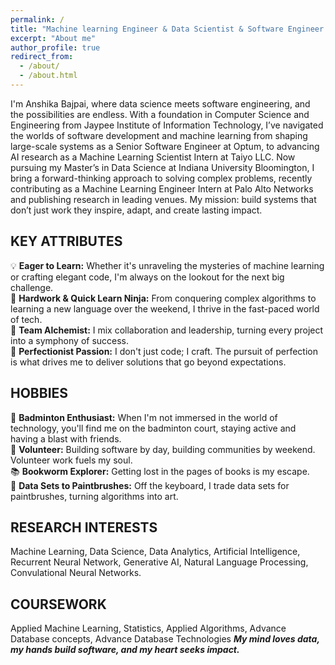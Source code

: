 ```yaml
---
permalink: /
title: "Machine learning Engineer & Data Scientist & Software Engineer - Creating Scalable, Intelligent Solutions."
excerpt: "About me"
author_profile: true
redirect_from: 
  - /about/
  - /about.html
---
```


I'm Anshika Bajpai, where data science meets software engineering, and the possibilities are endless. With a foundation in Computer Science and Engineering from Jaypee Institute of Information Technology, I’ve navigated the worlds of software development and machine learning  from shaping large-scale systems as a Senior Software Engineer at Optum, to advancing AI research as a Machine Learning Scientist Intern at Taiyo LLC. Now pursuing my Master’s in Data Science at Indiana University Bloomington, I bring a forward-thinking approach to solving complex problems, recently contributing as a Machine Learning Engineer Intern at Palo Alto Networks and publishing research in leading venues. My mission: build systems that don’t just work  they inspire, adapt, and create lasting impact.


KEY ATTRIBUTES
---------
💡 **Eager to Learn:** Whether it's unraveling the mysteries of machine learning or crafting elegant code, I'm always on the lookout for the next big challenge. <br>
💪 **Hardwork & Quick Learn Ninja:** From conquering complex algorithms to learning a new language over the weekend, I thrive in the fast-paced world of tech. <br>
🤝 **Team Alchemist:** I mix collaboration and leadership, turning every project into a symphony of success. <br>
🌟 **Perfectionist Passion:** I don't just code; I craft. The pursuit of perfection is what drives me to deliver solutions that go beyond expectations. <br>

HOBBIES
----------
🏸 **Badminton Enthusiast:** When I'm not immersed in the world of technology, you'll find me on the badminton court, staying active and having a blast with friends. <br>
🤝 **Volunteer:** Building software by day, building communities by weekend. Volunteer work fuels my soul. <br>
📚 **Bookworm Explorer:** Getting lost in the pages of books is my escape.<br>
🎨 **Data Sets to Paintbrushes:** Off the keyboard, I trade data sets for paintbrushes, turning algorithms into art.<br>


RESEARCH INTERESTS
--------
Machine Learning, Data Science, Data Analytics, Artificial Intelligence, Recurrent Neural Network, Generative AI, Natural Language Processing, Convulational Neural Networks.

COURSEWORK
--------
Applied Machine Learning, Statistics, Applied Algorithms, Advance Database concepts, Advance Database Technologies
***My mind loves data, my hands build software, and my heart seeks impact.***
